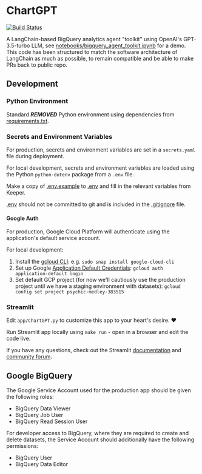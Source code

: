 # ChartGPT
[![Build Status](https://github.com/***REMOVED***/ChartGPT/actions/workflows/python.yml/badge.svg)](https://github.com/***REMOVED***/ChartGPT/actions/workflows/python.yml)

A LangChain-based BigQuery analytics agent "toolkit" using OpenAI's GPT-3.5-turbo LLM, see [notebooks/bigquery_agent_toolkit.ipynb](notebooks/bigquery_agent_toolkit.ipynb) for a demo. This code has been structured to match the software architecture of LangChain as much as possible, to remain compatible and be able to make PRs back to public repo.

## Development

### Python Environment

Standard ***REMOVED*** Python environment using dependencies from [requirements.txt](requirements.txt).

### Secrets and Environment Variables

For production, secrets and environment variables are set in a `secrets.yaml` file during deployment.

For local development, secrets and environment variables are loaded using the Python `python-dotenv` package from a `.env` file.

Make a copy of [.env.example](.env.example) to [.env](.env) and fill in the relevant variables from Keeper.

[.env](.env) should not be committed to git and is included in the [.gitignore](.gitignore) file.

#### Google Auth

For production, Google Cloud Platform will authenticate using the application's default service account.

For local development:
1. Install the [gcloud CLI](https://cloud.google.com/sdk/docs/install): e.g. `sudo snap install google-cloud-cli`
2. Set up Google [Application Default Credentials](https://cloud.google.com/docs/authentication/provide-credentials-adc): `gcloud auth application-default login`
3. Set default GCP project (for now we'll cautiously use the production project until we have a staging environment with datasets): `gcloud config set project psychic-medley-383515`

### Streamlit

Edit `app/ChartGPT.py` to customize this app to your heart's desire. :heart:

Run Streamlit app locally using `make run` - open in a browser and edit the code live.

If you have any questions, check out the Streamlit [documentation](https://docs.streamlit.io) and [community
forum](https://discuss.streamlit.io).

## Google BigQuery

The Google Service Account used for the production app should be given the following roles:
* BigQuery Data Viewer
* BigQuery Job User
* BigQuery Read Session User

For developer access to BigQuery, where they are required to create and delete datasets, the Service Account should additionally have the following permissions:
* BigQuery User
* BigQuery Data Editor

